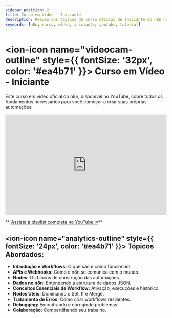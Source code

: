 ```yaml
---
sidebar_position: 2
title: Curso em Vídeo - Iniciante
description: Resumo dos tópicos do curso oficial de iniciante do n8n no YouTube.
keywords: [n8n, curso, vídeo, iniciante, youtube, tutorial]
---
```


# <ion-icon name="videocam-outline" style={{ fontSize: '32px', color: '#ea4b71' }}></ion-icon> Curso em Vídeo - Iniciante

Este curso em vídeo oficial do n8n, disponível no YouTube, cobre todos os fundamentos necessários para você começar a criar suas próprias automações.

<iframe width="100%" height="315" src="https://www.youtube.com/embed/I_7_b0I1I3Y" title="n8n Beginner Course - Introduction" frameborder="0" allow="accelerometer; autoplay; clipboard-write; encrypted-media; gyroscope; picture-in-picture; web-share" allowfullscreen></iframe>

** [ Assista à playlist completa no YouTube ↗](https://www.youtube.com/watch?v=I_7_b0I1I3Y&list=PL8p-62yr-wG4s4s_lq4a4M0S-s_k4iS3q)**

## <ion-icon name="analytics-outline" style={{ fontSize: '24px', color: '#ea4b71' }}></ion-icon> Tópicos Abordados:

-  **Introdução e Workflows:** O que são e como funcionam.
-  **APIs e Webhooks:** Como o n8n se comunica com o mundo.
-  **Nodes:** Os blocos de construção das automações.
-  **Dados no n8n:** Entendendo a estrutura de dados JSON.
-  **Conceitos Essenciais de Workflow:** Ativação, execuções e histórico.
-  **Nodes Úteis:** Dominando o Set, If e Merge.
-  **Tratamento de Erros:** Como criar workflows resilientes.
-  **Debugging:** Encontrando e corrigindo problemas.
-  **Colaboração:** Compartilhando seu trabalho.

